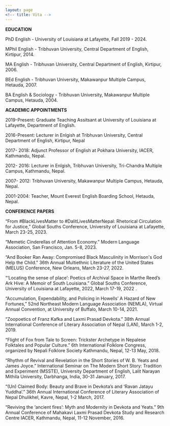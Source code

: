 ```yaml
---
layout: page
<!-- title: Vita -->
---
```


**EDUCATION** 

PhD English - University of Louisiana at Lafayette, Fall 2019 -  2024. 

MPhil English - Tribhuvan University, Central Department of English, Kirtipur, 2014. 

MA English - Tribhuvan University, Central Department of English, Kirtipur, 2006.

BEd English - Tribhuvan University, Makawanpur Multiple Campus, Hetauda, 2007.  

BA English & Sociology - Tribhuvan University, Makawanpur Multiple Campus, Hetauda, 2004.

**ACADEMIC APPOINTMENTS** 

2019-Present:	Graduate Teaching Assitsant at University of Louisiana at Lafayette, Department of English.   

2016-Present:	Lecturer in Enlgish at Tribhuvan University, Central Department of English, Kirtipur, Nepal 

2017- 2018: Adjunct Professor of English at Pokhara University, IACER, Kathmandu, Nepal. 

2012- 2016: Lecturer in Enlgish, Tribhuvan University, Tri-Chandra Multiple Campus, Kathmandu, Nepal. 

2007- 2012: Tribhuvan University, Makawanpur Multiple Campus, Hetauda, Nepal.  

2001-2004: Teacher, Mount Everest English Boarding School, Hetauda, Nepal.

**CONFERENCE PAPERS**

“From #BlackLivesMatter to #DalitLivesMatterNepal: Rhetorical Circulation for Justice,” Global Souths Conference, University of Louisiana at Lafayette, March 23-25, 2023. 

“Memetic Cinderellas of Attention Economy.” Modern Language Association, San Francisco, Jan. 5-8, 2023. 

“And Booker Ran Away: Compromised Black Masculinity in Morrison's God Help the Child.” 36th Annual Multiethnic Literature of the United States (MELUS) Conference, New Orleans, March 23-27, 2022. 

“‘Locating the sense of place’: Poetics of Archival Space in Marthe Reed’s Ark Hive: A Memoir of South Louisiana.” Global Souths Conference, University of Louisiana at Lafayette, 2022, March 17-19, 2022	.  

“Accumulation, Expendability, and Policing in Howells’ A Hazard of New Fortunes,” 52nd Northeast Modern Language Association (NEMLA), Virtual Annual Convention, at University of Buffalo, March 10-14, 2021.  

“Zoopoetics of Franz Kafka and Laxmi Prasad Devkota.” 38th Annual International Conference of Literary Association of Nepal (LAN), March 1-2, 2019. 

“Flight of Fox from Tale to Screen: Trickster Archetype in Nepalese Folktales and Popular Culture.” 6th International Folklore Congress, organized by Nepali Folklore Society Kathmandu, Nepal, 12-13 May, 2018.  

“Rhythm of Revival and Revelation in the Short Stories of W. B. Yeats and James Joyce.” International Seminar on The Modern Short Story: Tradition and Experiment (MSSTE), University Department of English, Lalit Narayan Mithila University, Darbhanga, India, 30-31 January, 2017.  

“(Un) Claimed Body: Beauty and Brave in Devkota’s and ‘Ravan Jatayu Yuddha’.” 36th Annual International Conference of Literary Association of Nepal Dhulikhel, Kavre, Nepal, 1-2 March, 2017. 

“Reviving the ‘ancient fires’: Myth and Modernity in Devkota and Yeats.” 9th Annual Conference of Mahakavi Laxmi Prasad Devkota Study and Research Centre IACER, Kathmandu, Nepal, 11-12 November, 2016.   
